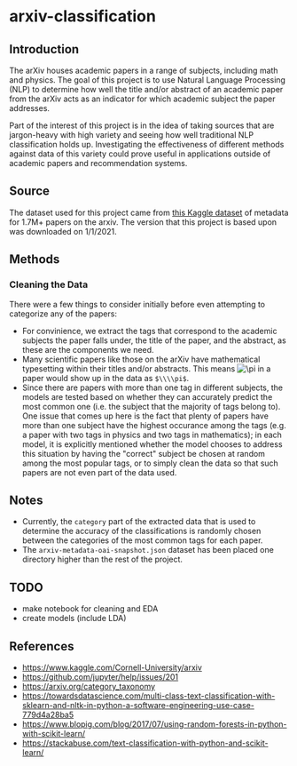 # arxiv-classification
## Introduction
The arXiv houses academic papers in a range of subjects, including math and physics. The goal of this project is to use Natural Language Processing (NLP) to determine how well the title and/or abstract of an academic paper from the arXiv acts as an indicator for which academic subject the paper addresses.  

Part of the interest of this project is in the idea of taking sources that are jargon-heavy with high variety and seeing how well traditional NLP classification holds up. Investigating the effectiveness of different methods against data of this variety could prove useful in applications outside of academic papers and recommendation systems. 
## Source
The dataset used for this project came from [this Kaggle dataset](https://www.kaggle.com/Cornell-University/arxiv) of metadata for 1.7M+ papers on the arxiv. The version that this project is based upon was downloaded on 1/1/2021. 
## Methods 
### Cleaning the Data
There were a few things to consider initially before even attempting to categorize any of the papers:
* For convinience, we extract the tags that correspond to the academic subjects the paper falls under, the title of the paper, and the abstract, as these are the components we need. 
* Many scientific papers like those on the arXiv have mathematical typesetting within their titles and/or abstracts. This means <img src="https://latex.codecogs.com/svg.latex?\pi" title="\pi" /> in a paper would show up in the data as `$\\\\pi$`. 
* Since there are papers with more than one tag in different subjects, the models are tested based on whether they can accurately predict the most common one (i.e. the subject that the majority of tags belong to). One issue that comes up here is the fact that plenty of papers have more than one subject have the highest occurance among the tags (e.g. a paper with two tags in physics and two tags in mathematics); in each model, it is explicitly mentioned whether the model chooses to address this situation by having the "correct" subject be chosen at random among the most popular tags, or to simply clean the data so that such papers are not even part of the data used. 


## Notes
* Currently, the `category` part of the extracted data that is used to determine the accuracy of the classifications is randomly chosen between the categories of the most common tags for each paper. 
* The `arxiv-metadata-oai-snapshot.json` dataset has been placed one directory higher than the rest of the project.


## TODO
* make notebook for cleaning and EDA 
* create models (include LDA)



## References
* https://www.kaggle.com/Cornell-University/arxiv
* https://github.com/jupyter/help/issues/201
* https://arxiv.org/category_taxonomy
* https://towardsdatascience.com/multi-class-text-classification-with-sklearn-and-nltk-in-python-a-software-engineering-use-case-779d4a28ba5
* https://www.blopig.com/blog/2017/07/using-random-forests-in-python-with-scikit-learn/
* https://stackabuse.com/text-classification-with-python-and-scikit-learn/
